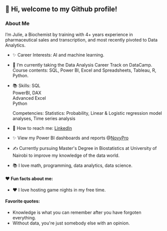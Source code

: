 ## 👋 Hi, welcome to my Github profile!

### About Me
 

  I’m Julie, a Biochemist by training with 4+ years experience in pharmaceutical sales and transcription, and most recently pivoted to Data Analytics.
  
  - ✨ Career Interests: AI and machine learning.

- 🌱 I’m currently taking the Data Analysis Career Track on DataCamp. Course contents: SQL, Power BI, Excel and Spreadsheets, Tableau, R, Python.

- 📚 Skills: SQL             
                PowerBI, DAX             
                Advanced Excel            
                Python
            
     Competencies:
            Statistics: Probability, Linear & Logistic regression model analyses, Time series analysis
            
- 👋 How to reach me: [LinkedIn](https://www.linkedin.com/in/julie-analytics/)
- ✨ View my Power BI dashboards and reports @[NovyPro](https://www.novypro.com/profile_projects/julie-anyango-odhiambo)

- ✍️ Currently pursuing Master's Degree in Biostatistics at University of Nairobi to improve my knowledge of the data world.
- 📚 I love math, programming, data analytics, data science.

#### ❤️ Fun facts about me:

- ❤️ I love hosting game nights in my free time.

#### Favorite quotes:
- Knowledge is what you can remember after you have forgoten everything.
- Without data, you're just somebody else with an opinion.

 
<!---
Julie-Odhiambo/Julie-Odhiambo is a ✨ special ✨ repository because its `README.md` (this file) appears on your GitHub profile.
You can click the Preview link to take a look at your changes.
--->
